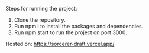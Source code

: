 Steps for running the project:

1. Clone the repository.
2. Run npm i to install the packages and dependencies.
3. Run npm start to run the project on port 3000.

Hosted on: https://sorcerer-draft.vercel.app/
